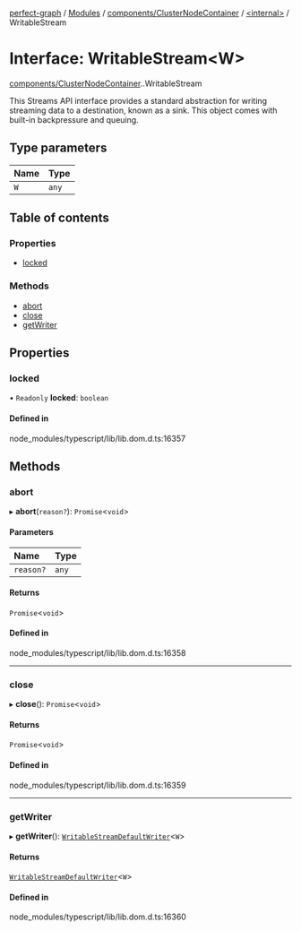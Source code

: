 [perfect-graph](../README.md) / [Modules](../modules.md) / [components/ClusterNodeContainer](../modules/components_ClusterNodeContainer.md) / [<internal\>](../modules/components_ClusterNodeContainer._internal_.md) / WritableStream

# Interface: WritableStream<W\>

[components/ClusterNodeContainer](../modules/components_ClusterNodeContainer.md).[<internal>](../modules/components_ClusterNodeContainer._internal_.md).WritableStream

This Streams API interface provides a standard abstraction for writing streaming data to a destination, known as a sink. This object comes with built-in backpressure and queuing.

## Type parameters

| Name | Type |
| :------ | :------ |
| `W` | `any` |

## Table of contents

### Properties

- [locked](components_ClusterNodeContainer._internal_.WritableStream.md#locked)

### Methods

- [abort](components_ClusterNodeContainer._internal_.WritableStream.md#abort)
- [close](components_ClusterNodeContainer._internal_.WritableStream.md#close)
- [getWriter](components_ClusterNodeContainer._internal_.WritableStream.md#getwriter)

## Properties

### locked

• `Readonly` **locked**: `boolean`

#### Defined in

node_modules/typescript/lib/lib.dom.d.ts:16357

## Methods

### abort

▸ **abort**(`reason?`): `Promise`<`void`\>

#### Parameters

| Name | Type |
| :------ | :------ |
| `reason?` | `any` |

#### Returns

`Promise`<`void`\>

#### Defined in

node_modules/typescript/lib/lib.dom.d.ts:16358

___

### close

▸ **close**(): `Promise`<`void`\>

#### Returns

`Promise`<`void`\>

#### Defined in

node_modules/typescript/lib/lib.dom.d.ts:16359

___

### getWriter

▸ **getWriter**(): [`WritableStreamDefaultWriter`](../modules/components_ClusterNodeContainer._internal_.md#writablestreamdefaultwriter)<`W`\>

#### Returns

[`WritableStreamDefaultWriter`](../modules/components_ClusterNodeContainer._internal_.md#writablestreamdefaultwriter)<`W`\>

#### Defined in

node_modules/typescript/lib/lib.dom.d.ts:16360
